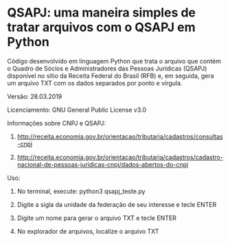 QSAPJ: uma maneira simples de tratar arquivos com o QSAPJ em Python
=

Código desenvolvido em linguagem Python que trata o arquivo que contém o Quadro de Sócios e Administradores das Pessoas Jurídicas (QSAPJ) disponível no sítio da Receita Federal do Brasil (RFB) e, em seguida, gera um arquivo TXT com os dados separados por ponto e vírgula.

Versão: 28.03.2019

Licenciamento: GNU General Public License v3.0

Informações sobre CNPJ e QSAPJ:

1) http://receita.economia.gov.br/orientacao/tributaria/cadastros/consultas-cnpj

2) http://receita.economia.gov.br/orientacao/tributaria/cadastros/cadastro-nacional-de-pessoas-juridicas-cnpj/dados-abertos-do-cnpj

Uso:

1) No terminal, execute: python3 qsapj_teste.py

2) Digite a sigla da unidade da federação de seu interesse e tecle ENTER

3) Digite um nome para gerar o arquivo TXT e tecle ENTER

4) No explorador de arquivos, localize o arquivo TXT
